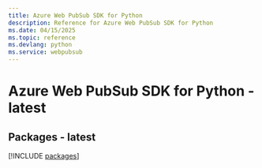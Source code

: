 ```yaml
---
title: Azure Web PubSub SDK for Python
description: Reference for Azure Web PubSub SDK for Python
ms.date: 04/15/2025
ms.topic: reference
ms.devlang: python
ms.service: webpubsub
---
```

# Azure Web PubSub SDK for Python - latest
## Packages - latest
[!INCLUDE [packages](web-pubsub-index.md)]